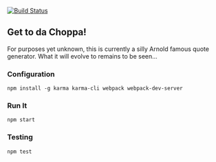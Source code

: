 [![Build Status](https://travis-ci.org/jbetancur/get-to-da-choppa.svg)](https://travis-ci.org/jbetancur/get-to-da-choppa)

## Get to da Choppa!
For purposes yet unknown, this is currently a silly Arnold famous quote generator. What it will evolve to remains to be seen...

### Configuration
```
npm install -g karma karma-cli webpack webpack-dev-server
```
### Run It
```
npm start
```

### Testing
```
npm test
```
